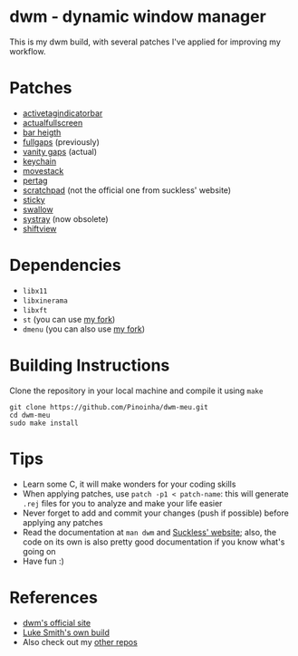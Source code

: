 # dwm - dynamic window manager

This is my dwm build, with several patches I've applied for improving my workflow.   

# Patches  

* [activetagindicatorbar](https://dwm.suckless.org/patches/activetagindicatorbar/)  
* [actualfullscreen](https://dwm.suckless.org/patches/actualfullscreen/)  
* [bar heigth](https://dwm.suckless.org/patches/bar_height/)  
* [fullgaps](https://dwm.suckless.org/patches/fullgaps/) (previously)  
* [vanity gaps](https://dwm.suckless.org/patches/vanitygaps/) (actual)  
* [keychain](https://dwm.suckless.org/patches/keychain/)  
* [movestack](https://dwm.suckless.org/patches/movestack/)  
* [pertag](https://dwm.suckless.org/patches/pertag/)  
* [scratchpad](https://github.com/GasparVardanyan/dwm-scratchpad) (not the official one from suckless' website)  
* [sticky](https://dwm.suckless.org/patches/sticky/)  
* [swallow](https://dwm.suckless.org/patches/swallow/)  
* [systray](https://dwm.suckless.org/patches/systray/) (now obsolete)  
* [shiftview](https://lists.suckless.org/dev/1104/7590.html)
  
# Dependencies  
  
* `libx11`  
* `libxinerama`  
* `libxft`  
* `st` (you can use [my fork](https://github.com/Pinoinha/st-meu))  
* `dmenu` (you can also use [my fork](https://github.com/Pinoinha/dmenu-meu))  
  
# Building Instructions  
  
Clone the repository in your local machine and compile it using `make`  
```  
git clone https://github.com/Pinoinha/dwm-meu.git  
cd dwm-meu  
sudo make install  
```  

# Tips

* Learn some C, it will make wonders for your coding skills
* When applying patches, use `patch -p1 < patch-name`: this will generate `.rej` files for you to analyze and make your life easier
* Never forget to add and commit your changes (push if possible) before applying any patches
* Read the documentation at `man dwm` and [Suckless' website](https://suckless.org/); also, the code on its own is also pretty good documentation if you know what's going on
* Have fun :)

# References

* [dwm's official site](https://dwm.suckless.org/)
* [Luke Smith's own build](https://github.com/LukeSmithxyz/dwm)
* Also check out my [other repos](https://github.com/Pinoinha)
